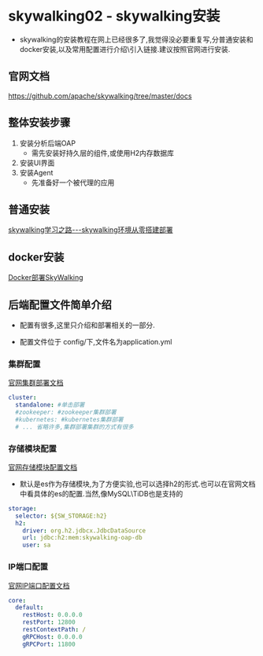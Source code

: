 # skywalking02 - skywalking安装

- skywalking的安装教程在网上已经很多了,我觉得没必要重复写,分普通安装和docker安装,以及常用配置进行介绍\引入链接.建议按照官网进行安装.

## 官网文档

https://github.com/apache/skywalking/tree/master/docs

## 整体安装步骤

1. 安装分析后端OAP
   - 需先安装好持久层的组件,或使用H2内存数据库
2. 安装UI界面
3. 安装Agent
   - 先准备好一个被代理的应用

## 普通安装

[skywalking学习之路---skywalking环境从零搭建部署](https://www.cnblogs.com/jackion5/p/10604189.html)

## docker安装

[Docker部署SkyWalking](https://blog.csdn.net/jamel_litoo/article/details/109771940#DockerSkyWalking_0)

## 后端配置文件简单介绍

- 配置有很多,这里只介绍和部署相关的一部分.

- 配置文件位于 config/下,文件名为application.yml

### 集群配置

[官网集群部署文档](https://github.com/apache/skywalking/blob/master/docs/en/setup/backend/backend-cluster.md)

  ```yaml
  cluster:
    standalone: #单击部署
    #zookeeper: #zookeeper集群部署
    #kubernetes: #kubernetes集群部署
    # ... 省略许多,集群部署集群的方式有很多
  ```

### 存储模块配置
[官网存储模块配置文档](https://github.com/apache/skywalking/blob/master/docs/en/setup/backend/backend-storage.md)

- 默认是es作为存储模块,为了方便实验,也可以选择h2的形式.也可以在官网文档中看具体的es的配置.当然,像MySQL\TiDB也是支持的

```yaml
storage:
  selector: ${SW_STORAGE:h2}
  h2:
    driver: org.h2.jdbcx.JdbcDataSource
    url: jdbc:h2:mem:skywalking-oap-db
    user: sa
```

  

### IP端口配置

[官网IP端口配置文档](https://github.com/apache/skywalking/blob/master/docs/en/setup/backend/backend-ip-port.md)

```yaml
core:
  default:
    restHost: 0.0.0.0
    restPort: 12800
    restContextPath: /
    gRPCHost: 0.0.0.0
    gRPCPort: 11800
```


